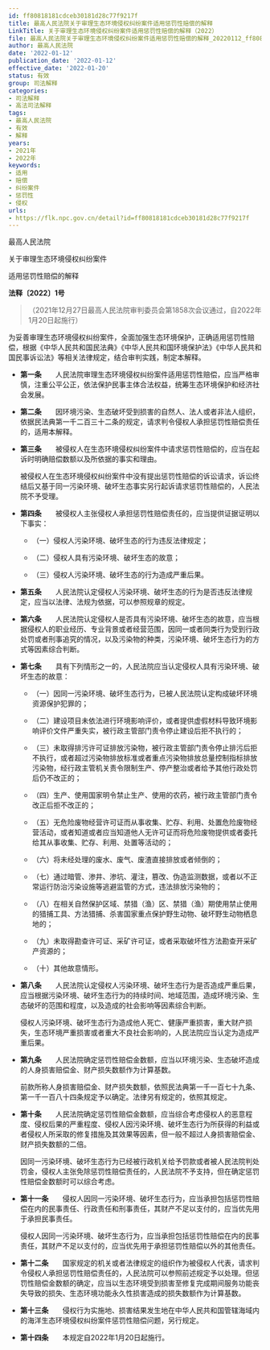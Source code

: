 ```yaml
---
id: ff80818181cdceb30181d28c77f9217f
title: 最高人民法院关于审理生态环境侵权纠纷案件适用惩罚性赔偿的解释
LinkTitle: 关于审理生态环境侵权纠纷案件适用惩罚性赔偿的解释（2022）
file: 最高人民法院关于审理生态环境侵权纠纷案件适用惩罚性赔偿的解释_20220112_ff80818181cdceb30181d28c77f9217f.docx
author: 最高人民法院
date: '2022-01-12'
publication_date: '2022-01-12'
effective_date: '2022-01-20'
status: 有效
group: 司法解释
categories:
- 司法解释
- 高法司法解释
tags:
- 最高人民法院
- 有效
- 解释
years:
- 2021年
- 2022年
keywords:
- 适用
- 赔偿
- 纠纷案件
- 惩罚性
- 侵权
urls:
- https://flk.npc.gov.cn/detail?id=ff80818181cdceb30181d28c77f9217f
---
```


最高人民法院

关于审理生态环境侵权纠纷案件

适用惩罚性赔偿的解释

**法释〔2022〕1号**

> （2021年12月27日最高人民法院审判委员会第1858次会议通过，自2022年1月20日起施行）

为妥善审理生态环境侵权纠纷案件，全面加强生态环境保护，正确适用惩罚性赔偿，根据《中华人民共和国民法典》《中华人民共和国环境保护法》《中华人民共和国民事诉讼法》等相关法律规定，结合审判实践，制定本解释。

- **第一条**　　人民法院审理生态环境侵权纠纷案件适用惩罚性赔偿，应当严格审慎，注重公平公正，依法保护民事主体合法权益，统筹生态环境保护和经济社会发展。

- **第二条**　　因环境污染、生态破坏受到损害的自然人、法人或者非法人组织，依据民法典第一千二百三十二条的规定，请求判令侵权人承担惩罚性赔偿责任的，适用本解释。

- **第三条**　　被侵权人在生态环境侵权纠纷案件中请求惩罚性赔偿的，应当在起诉时明确赔偿数额以及所依据的事实和理由。

  被侵权人在生态环境侵权纠纷案件中没有提出惩罚性赔偿的诉讼请求，诉讼终结后又基于同一污染环境、破坏生态事实另行起诉请求惩罚性赔偿的，人民法院不予受理。

- **第四条**　　被侵权人主张侵权人承担惩罚性赔偿责任的，应当提供证据证明以下事实：

  - （一）侵权人污染环境、破坏生态的行为违反法律规定；

  - （二）侵权人具有污染环境、破坏生态的故意；

  - （三）侵权人污染环境、破坏生态的行为造成严重后果。

- **第五条**　　人民法院认定侵权人污染环境、破坏生态的行为是否违反法律规定，应当以法律、法规为依据，可以参照规章的规定。

- **第六条**　　人民法院认定侵权人是否具有污染环境、破坏生态的故意，应当根据侵权人的职业经历、专业背景或者经营范围，因同一或者同类行为受到行政处罚或者刑事追究的情况，以及污染物的种类，污染环境、破坏生态行为的方式等因素综合判断。

- **第七条**　　具有下列情形之一的，人民法院应当认定侵权人具有污染环境、破坏生态的故意：

  - （一）因同一污染环境、破坏生态行为，已被人民法院认定构成破坏环境资源保护犯罪的；

  - （二）建设项目未依法进行环境影响评价，或者提供虚假材料导致环境影响评价文件严重失实，被行政主管部门责令停止建设后拒不执行的；

  - （三）未取得排污许可证排放污染物，被行政主管部门责令停止排污后拒不执行，或者超过污染物排放标准或者重点污染物排放总量控制指标排放污染物，经行政主管机关责令限制生产、停产整治或者给予其他行政处罚后仍不改正的；

  - （四）生产、使用国家明令禁止生产、使用的农药，被行政主管部门责令改正后拒不改正的；

  - （五）无危险废物经营许可证而从事收集、贮存、利用、处置危险废物经营活动，或者知道或者应当知道他人无许可证而将危险废物提供或者委托给其从事收集、贮存、利用、处置等活动的；

  - （六）将未经处理的废水、废气、废渣直接排放或者倾倒的；

  - （七）通过暗管、渗井、渗坑、灌注，篡改、伪造监测数据，或者以不正常运行防治污染设施等逃避监管的方式，违法排放污染物的；

  - （八）在相关自然保护区域、禁猎（渔）区、禁猎（渔）期使用禁止使用的猎捕工具、方法猎捕、杀害国家重点保护野生动物、破坏野生动物栖息地的；

  - （九）未取得勘查许可证、采矿许可证，或者采取破坏性方法勘查开采矿产资源的；

  - （十）其他故意情形。

- **第八条**　　人民法院认定侵权人污染环境、破坏生态行为是否造成严重后果，应当根据污染环境、破坏生态行为的持续时间、地域范围，造成环境污染、生态破坏的范围和程度，以及造成的社会影响等因素综合判断。

  侵权人污染环境、破坏生态行为造成他人死亡、健康严重损害，重大财产损失，生态环境严重损害或者重大不良社会影响的，人民法院应当认定为造成严重后果。

- **第九条**　　人民法院确定惩罚性赔偿金数额，应当以环境污染、生态破坏造成的人身损害赔偿金、财产损失数额作为计算基数。

  前款所称人身损害赔偿金、财产损失数额，依照民法典第一千一百七十九条、第一千一百八十四条规定予以确定。法律另有规定的，依照其规定。

- **第十条**　　人民法院确定惩罚性赔偿金数额，应当综合考虑侵权人的恶意程度、侵权后果的严重程度、侵权人因污染环境、破坏生态行为所获得的利益或者侵权人所采取的修复措施及其效果等因素，但一般不超过人身损害赔偿金、财产损失数额的二倍。

  因同一污染环境、破坏生态行为已经被行政机关给予罚款或者被人民法院判处罚金，侵权人主张免除惩罚性赔偿责任的，人民法院不予支持，但在确定惩罚性赔偿金数额时可以综合考虑。

- **第十一条**　　侵权人因同一污染环境、破坏生态行为，应当承担包括惩罚性赔偿在内的民事责任、行政责任和刑事责任，其财产不足以支付的，应当优先用于承担民事责任。

  侵权人因同一污染环境、破坏生态行为，应当承担包括惩罚性赔偿在内的民事责任，其财产不足以支付的，应当优先用于承担惩罚性赔偿以外的其他责任。

- **第十二条**　　国家规定的机关或者法律规定的组织作为被侵权人代表，请求判令侵权人承担惩罚性赔偿责任的，人民法院可以参照前述规定予以处理。但惩罚性赔偿金数额的确定，应当以生态环境受到损害至修复完成期间服务功能丧失导致的损失、生态环境功能永久性损害造成的损失数额作为计算基数。

- **第十三条**　　侵权行为实施地、损害结果发生地在中华人民共和国管辖海域内的海洋生态环境侵权纠纷案件惩罚性赔偿问题，另行规定。

- **第十四条**　　本规定自2022年1月20日起施行。
